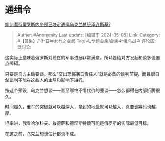 # 通缉令
[如何看待俄罗斯内务部已决定通缉乌克兰总统泽连斯基?](https://www.zhihu.com/question/654971191/answer/3487641762)

> Author: #Anonymity
> Last update: [编辑于 2024-05-05]
> Link:
> Category: #【答集】/13-百年未有之变局
> Tag: #_专题合集/合集4-俄乌战争
> 评论区:
> 泛讨论:

这实际上意味着俄罗斯对现在的军事进展非常满意，所以要给对方发起和谈多设置点障碍。

只要是乌方主动要谈，那么“交出恐怖袭击责任人”就是必备的谈判前提，而且很自然谈判不能在这些人的主导和影响下进行。

按这个预设，乌克兰想谈——甚至哪怕不惜代价的要谈——怎么都得在内部折腾很久。

时间越久，俄军的突破就可以越深入，拿到的地盘就可以越大，真要谈筹码也越厚。

坦率讲，我看哈尔科夫、敖德萨和德涅斯特很可能是俄罗斯的实际最低目标。

在这之前，乌克兰想谈估计都谈不成。
